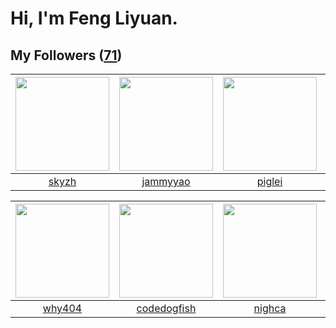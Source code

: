 # Hi, I'm Feng Liyuan.

## My Followers ([71](https://github.com/SunRunAway?tab=followers))

| <img src="https://avatars1.githubusercontent.com/u/4198311?v=4" width="150" height="150" /> | <img src="https://avatars3.githubusercontent.com/u/38520451?v=4" width="150" height="150" /> | <img src="https://avatars1.githubusercontent.com/u/731266?v=4" width="150" height="150" /> | <img src="https://avatars1.githubusercontent.com/u/1204301?v=4" width="150" height="150" /> |
| :-----------------------------------------------------------------------------------------: | :------------------------------------------------------------------------------------------: | :----------------------------------------------------------------------------------------: | :-----------------------------------------------------------------------------------------: |
|                              [skyzh](https://github.com/skyzh)                              |                            [jammyyao](https://github.com/jammyyao)                           |                             [piglei](https://github.com/piglei)                            |                            [longbai](https://github.com/longbai)                            |

| <img src="https://avatars2.githubusercontent.com/u/35111?v=4" width="150" height="150" /> | <img src="https://avatars2.githubusercontent.com/u/6002026?v=4" width="150" height="150" /> | <img src="https://avatars3.githubusercontent.com/u/1492263?v=4" width="150" height="150" /> | <img src="https://avatars3.githubusercontent.com/u/4281540?v=4" width="150" height="150" /> |
| :---------------------------------------------------------------------------------------: | :-----------------------------------------------------------------------------------------: | :-----------------------------------------------------------------------------------------: | :-----------------------------------------------------------------------------------------: |
|                            [why404](https://github.com/why404)                            |                        [codedogfish](https://github.com/codedogfish)                        |                             [nighca](https://github.com/nighca)                             |                           [chchannn](https://github.com/chchannn)                           |